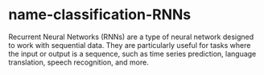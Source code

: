 # name-classification-RNNs
Recurrent Neural Networks (RNNs) are a type of neural network designed to work with sequential data. They are particularly useful for tasks where the input or output is a sequence, such as time series prediction, language translation, speech recognition, and more.
